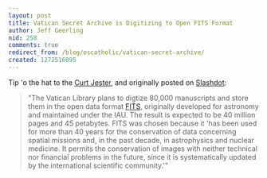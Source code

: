 ```yaml
---
layout: post
title: Vatican Secret Archive is Digitizing to Open FITS Format
author: Jeff Geerling
nid: 258
comments: true
redirect_from: /blog/oscatholic/vatican-secret-archive/
created: 1272516095
---
```

<p>Tip &#39;o the hat to the <a href="http://www.splendoroftruth.com/curtjester/2010/04/fits/">Curt Jester</a>, and originally posted on <a href="http://hardware.slashdot.org/story/10/04/28/1814221/Vatican-Chooses-Open-FITS-Image-Format">Slashdot</a>:</p>
<blockquote>
<p>&quot;The Vatican Library plans to digtize 80,000 manuscripts and store them in the open data format <a href="http://en.wikipedia.org/wiki/FITS">FITS</a>, originally developed for astronomy and maintained under the IAU. The result is expected to be 40 million pages and 45 petabytes. FITS was chosen because it &#39;has been used for more than 40 years for the conservation of data concerning spatial missions and, in the past decade, in astrophysics and nuclear medicine. It permits the conservation of images with neither technical nor financial problems in the future, since it is systematically updated by the international scientific community.&#39;&quot;</p>
</blockquote>
